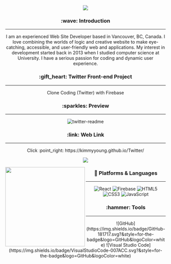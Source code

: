 


<div align=center>
<img src="https://capsule-render.vercel.app/api?type=cylinder&color=auto&text=Hello%20World!&fontAlignY=45&fontSize=40&height=120&animation=blinking&desc=I%20am%20Kimmy:)&descAlignY=70" />

<h3> :wave: Introduction </h3>
<hr/>
  <p>I am an experienced Web Site Developer based in Vancouver, BC, Canada. I love combining the worlds of logic and creative website to make eye-catching, accessible, and    user-friendly web and applications. My interest in development started back in 2013 when I studied computer science at University. I have a serious passion for coding    and dynamic user experience. </p>


  <h3> :gift_heart: Twitter Front-end Project </h3>
  <hr/>
  <p> Clone Coding (Twitter) with Firebase </p>

<h3> :sparkles: Preview </h3>
<hr/>

![twitter-readme](https://user-images.githubusercontent.com/97567561/189702821-d4be20da-8c98-4208-a946-ff5558cbfd7f.jpg)

<h3> :link: Web Link </h3>
<hr/>

<p>Click :point_right:  https://kimmyyoung.github.io/Twitter/ </p>

<img src="https://hits.seeyoufarm.com/api/count/incr/badge.svg?url=https%3A%2F%2Fgithub.com%2FKimmyyoung%2Fkimmy-twitter&count_bg=%2379C83D&title_bg=%23555555&icon=github.svg&icon_color=%23E7E7E7&title=Github&edge_flat=false"/>

<br/>



<img align="left" height="250px" src="https://github-readme-stats.vercel.app/api/top-langs/?username=Kimmyyoung&theme=dracula&exclude_repo=Computer-Science-Engineering&layout=compact&langs_count=10"/>  <h3>
:memo: Platforms & Languages  </h3>

<hr/>

![React](https://img.shields.io/badge/React-61DAFB.svg?&style=for-the-badge&logo=React&logoColor=white)
![Firebase](https://img.shields.io/badge/Firebase-FFCA28.svg?&style=for-the-badge&logo=Firebase&logoColor=white)
![HTML5](https://img.shields.io/badge/HTML5-E34F26.svg?&style=for-the-badge&logo=HTML5&logoColor=white)
![CSS3](https://img.shields.io/badge/CSS3-1572B6.svg?&style=for-the-badge&logo=CSS3&logoColor=white)
![JavaScript](https://img.shields.io/badge/JavaScript-F7DF1E.svg?&style=for-the-badge&logo=JavaScript&logoColor=white)


<h3> :hammer: Tools </h3>
<hr/>
![GitHub](https://img.shields.io/badge/GitHub-181717.svg?&style=for-the-badge&logo=GitHub&logoColor=white)
![Visual Studio Code](https://img.shields.io/badge/VisualStudioCode-007ACC.svg?&style=for-the-badge&logo=GitHub&logoColor=white)
</div>


